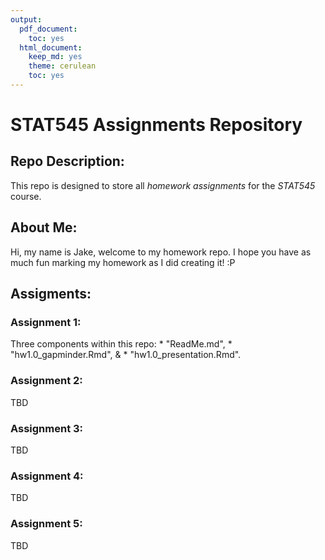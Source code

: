 ```yaml
---
output:
  pdf_document:
    toc: yes
  html_document:
    keep_md: yes
    theme: cerulean
    toc: yes
---
```


# STAT545 Assignments Repository

## Repo Description:
This repo is designed to store all *homework assignments* for the *STAT545* course.

## About Me:
Hi, my name is Jake, welcome to my homework repo. I hope you have as much fun marking my homework as I did creating it! :P

## Assigments:

### Assignment 1:
  Three components within this repo: 
    * "ReadMe.md", 
    * "hw1.0_gapminder.Rmd", & 
    * "hw1.0_presentation.Rmd".

### Assignment 2:
TBD

### Assignment 3:
TBD

### Assignment 4:
TBD

### Assignment 5:
TBD

 